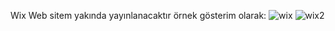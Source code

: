 Wix Web sitem yakında yayınlanacaktır örnek gösterim olarak:
![wix](https://github.com/ErenUzun01/Wix-Website-Preview/assets/116033168/e70c9865-6fc0-46bf-9b6e-937a0252a01c)
![wix2](https://github.com/ErenUzun01/Wix-Website-Preview/assets/116033168/1b233b8a-d68f-46b8-a3ab-6439360a440c)
